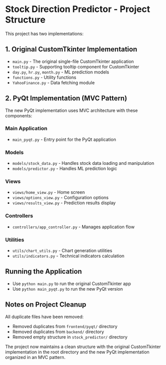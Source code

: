 # Stock Direction Predictor - Project Structure

This project has two implementations:

## 1. Original CustomTkinter Implementation

- `main.py` - The original single-file CustomTkinter application
- `tooltip.py` - Supporting tooltip component for CustomTkinter
- `day.py`, `hr.py`, `month.py` - ML prediction models
- `functions.py` - Utility functions
- `YahooFinance.py` - Data fetching module

## 2. PyQt Implementation (MVC Pattern)

The new PyQt implementation uses MVC architecture with these components:

### Main Application

- `main_pyqt.py` - Entry point for the PyQt application

### Models

- `models/stock_data.py` - Handles stock data loading and manipulation
- `models/predictor.py` - Handles ML prediction logic

### Views

- `views/home_view.py` - Home screen
- `views/options_view.py` - Configuration options
- `views/results_view.py` - Prediction results display

### Controllers

- `controllers/app_controller.py` - Manages application flow

### Utilities

- `utils/chart_utils.py` - Chart generation utilities
- `utils/indicators.py` - Technical indicators calculation

## Running the Application

- Use `python main.py` to run the original CustomTkinter app
- Use `python main_pyqt.py` to run the new PyQt version

## Notes on Project Cleanup

All duplicate files have been removed:

- Removed duplicates from `frontend/pyqt/` directory
- Removed duplicates from `backend/` directory
- Removed empty structure in `stock_predictor/` directory

The project now maintains a clean structure with the original CustomTkinter implementation in the root directory and the new PyQt implementation organized in an MVC pattern.
